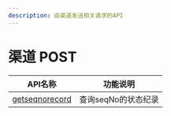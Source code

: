 ```yaml
---
description: 由渠道发送相关请求的API
---
```


# 渠道 POST

<table data-full-width="false"><thead><tr><th>API名称</th><th>功能说明</th></tr></thead><tbody><tr><td><a href="getseqnorecord.md">getseqnorecord</a></td><td>查询seqNo的状态纪录</td></tr></tbody></table>
